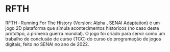 # RFTH
RFTH : Running For The History (Version: Alpha , SENAI Adaptation) é um jogo 2D plataforma que simula acontecimentos historicos (no caso deste prototipo, a primeira guerra mundial).
O jogo foi criado para servir como um trabalho de conclusão de curso (TCC) do curso de programação de jogos digitais, feito no SENAI no ano de 2022.
